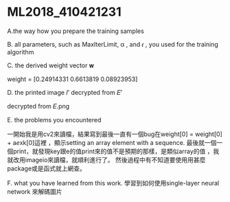 # ML2018_410421231
A.the way how you prepare the training samples

B.	all parameters, such as MaxIterLimit, α , and 𝜖 , you used for the training algorithm

C.	the derived weight vector 𝐰

weight =  [0.24914331 0.6613819  0.08923953]

D.	the printed image 𝐼’ decrypted from 𝐸’

decrypted from 𝐸.png

E.	the problems you encountered

一開始我是用cv2來讀檔，結果寫到最後一直有一個bug在weight[0] = weight[0] + a*e*xk[0]這裡
，顯示setting an array element with a sequence.
最後就一個一個print，就發現key跟e的值print來的值不是預期的那樣，是類似array的值
，我就改用imageio來讀檔，就順利進行了。
然後過程中有不知道要使用用甚麼package或是函式就上網查。

F.	what you have learned from this work.
學習到如何使用single-layer neural network 來解碼圖片
